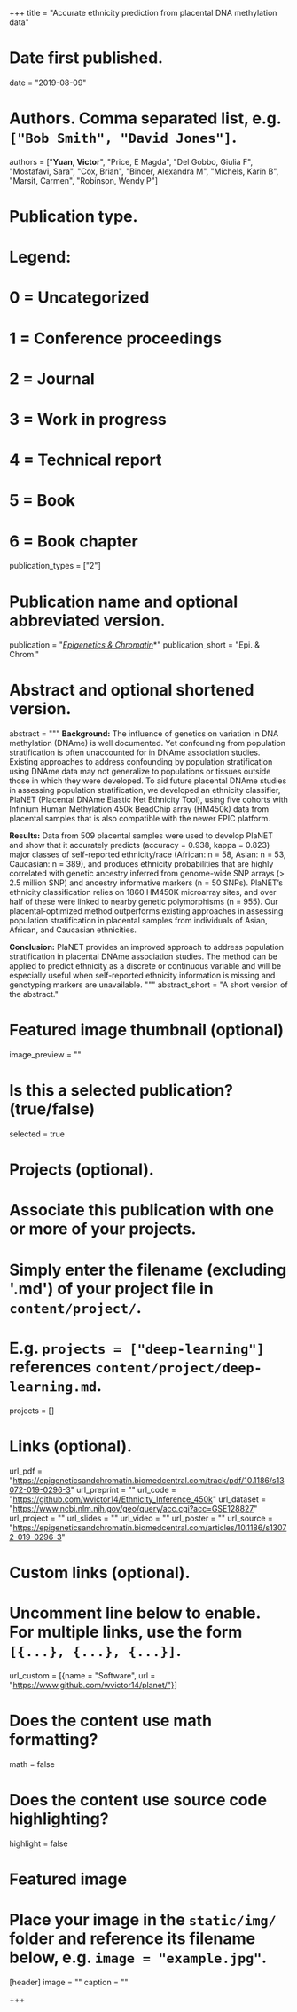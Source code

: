 +++
title = "Accurate ethnicity prediction from placental DNA methylation data"

# Date first published.
date = "2019-08-09"

# Authors. Comma separated list, e.g. `["Bob Smith", "David Jones"]`.
authors = ["**Yuan, Victor**", "Price, E Magda", "Del Gobbo, Giulia F", "Mostafavi, Sara", "Cox, Brian", "Binder, Alexandra M", "Michels, Karin B", "Marsit, Carmen", "Robinson, Wendy P"]

# Publication type.
# Legend:
# 0 = Uncategorized
# 1 = Conference proceedings
# 2 = Journal
# 3 = Work in progress
# 4 = Technical report
# 5 = Book
# 6 = Book chapter
publication_types = ["2"]

# Publication name and optional abbreviated version.
publication = "[*Epigenetics & Chromatin*](https://epigeneticsandchromatin.biomedcentral.com/)*"
publication_short = "Epi. & Chrom."

# Abstract and optional shortened version.
abstract = """
**Background:** The influence of genetics on variation in DNA methylation (DNAme) is well documented. Yet confounding from population stratification is often unaccounted for in DNAme association studies. Existing approaches to address confounding by population stratification using DNAme data may not generalize to populations or tissues outside those in which they were developed. To aid future placental DNAme studies in assessing population stratification, we developed an ethnicity classifier, PlaNET (Placental DNAme Elastic Net Ethnicity Tool), using five cohorts with Infinium Human Methylation 450k BeadChip array (HM450k) data from placental samples that is also compatible with the newer EPIC platform.

**Results:** Data from 509 placental samples were used to develop PlaNET and show that it accurately predicts (accuracy = 0.938, kappa = 0.823) major classes of self-reported ethnicity/race (African: n = 58, Asian: n = 53, Caucasian: n = 389), and produces ethnicity probabilities that are highly correlated with genetic ancestry inferred from genome-wide SNP arrays (> 2.5 million SNP) and ancestry informative markers (n = 50 SNPs). PlaNET’s ethnicity classification relies on 1860 HM450K microarray sites, and over half of these were linked to nearby genetic polymorphisms (n = 955). Our placental-optimized method outperforms existing approaches in assessing population stratification in placental samples from individuals of Asian, African, and Caucasian ethnicities.

**Conclusion:** PlaNET provides an improved approach to address population stratification in placental DNAme association studies. The method can be applied to predict ethnicity as a discrete or continuous variable and will be especially useful when self-reported ethnicity information is missing and genotyping markers are unavailable.
"""
abstract_short = "A short version of the abstract."

# Featured image thumbnail (optional)
image_preview = ""

# Is this a selected publication? (true/false)
selected = true

# Projects (optional).
#   Associate this publication with one or more of your projects.
#   Simply enter the filename (excluding '.md') of your project file in `content/project/`.
#   E.g. `projects = ["deep-learning"]` references `content/project/deep-learning.md`.
projects = []

# Links (optional).
url_pdf = "https://epigeneticsandchromatin.biomedcentral.com/track/pdf/10.1186/s13072-019-0296-3"
url_preprint = ""
url_code = "https://github.com/wvictor14/Ethnicity_Inference_450k"
url_dataset = "https://www.ncbi.nlm.nih.gov/geo/query/acc.cgi?acc=GSE128827"
url_project = ""
url_slides = ""
url_video = ""
url_poster = ""
url_source = "https://epigeneticsandchromatin.biomedcentral.com/articles/10.1186/s13072-019-0296-3"

# Custom links (optional).
#   Uncomment line below to enable. For multiple links, use the form `[{...}, {...}, {...}]`.
url_custom = [{name = "Software", url = "https://www.github.com/wvictor14/planet/"}]

# Does the content use math formatting?
math = false

# Does the content use source code highlighting?
highlight = false

# Featured image
# Place your image in the `static/img/` folder and reference its filename below, e.g. `image = "example.jpg"`.
[header]
image = ""
caption = ""

+++
